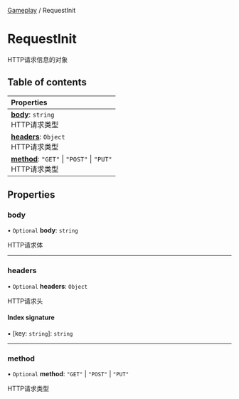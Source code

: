 [Gameplay](../groups/Gameplay.Gameplay.md) / RequestInit

# RequestInit <Badge type="tip" text="Interface" /> <Score text="RequestInit" />

HTTP请求信息的对象

## Table of contents

| Properties |
| :-----|
| **[body](Network.RequestInit.md#body)**: `string` <br> HTTP请求类型|
| **[headers](Network.RequestInit.md#headers)**: `Object` <br> HTTP请求类型|
| **[method](Network.RequestInit.md#method)**: ``"GET"`` \| ``"POST"`` \| ``"PUT"`` <br> HTTP请求类型|

## Properties

### body <Score text="body" /> 

• `Optional` **body**: `string`

HTTP请求体

___

### headers <Score text="headers" /> 

• `Optional` **headers**: `Object`

HTTP请求头

#### Index signature

▪ [key: `string`]: `string`

___

### method <Score text="method" /> 

• `Optional` **method**: ``"GET"`` \| ``"POST"`` \| ``"PUT"``

HTTP请求类型
